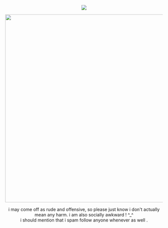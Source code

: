 <p align="center">
<img src="https://komarev.com/ghpvc/?username=mesmering&label=ᶻ 𝗓 𐰁&color=96d2e8&style=plastic">
</p>

<p align="center">
 <img src="https://i.pinimg.com/originals/75/18/f7/7518f7f196c53056b16c91382092e8b4.jpg" width="600" />
</p>

<p align="center">
i may come off as rude and offensive, so please just know i don't actually mean any harm. i am also socially awkward ! ^_^
</br>
i should mention that i spam follow anyone whenever as well .
</p>
